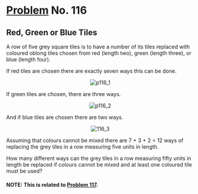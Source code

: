 # [Problem](https://projecteuler.net/problem=116) No. 116

## Red, Green or Blue Tiles

A row of five grey square tiles is to have a number of its tiles replaced with coloured oblong tiles chosen from red (length two), green (length three), or blue (length four).

If red tiles are chosen there are exactly seven ways this can be done.

<div align="center">
	<img alt="p116_1" src="https://user-images.githubusercontent.com/73425927/180635751-12bdeb44-a8dd-4c47-8a63-f81023244af0.png">
</div>

If green tiles are chosen, there are three ways.

<div align="center">
	<img alt="p116_2" src="https://user-images.githubusercontent.com/73425927/180635789-17fe1c22-8903-47fa-a735-ddfc931b9808.png">
</div>

And if blue tiles are chosen there are two ways.

<div align="center">
	<img alt="116_3" src="https://user-images.githubusercontent.com/73425927/180635830-05941d28-3774-4e4e-8ebc-2ab410cbbf25.png">
</div>

Assuming that colours cannot be mixed there are 7 + 3 + 2 = 12 ways of replacing the grey tiles in a row measuring five units in length.

How many different ways can the grey tiles in a row measuring fifty units in length be replaced if colours cannot be mixed and at least one coloured tile must be used?

#### NOTE: This is related to [Problem 117](../Problem%20117%20-%20Red%2C%20Green%2C%20and%20Blue%20Tiles/).